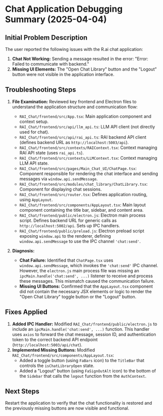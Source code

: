 # Chat Application Debugging Summary (2025-04-04)

## Initial Problem Description

The user reported the following issues with the R.ai chat application:

1.  **Chat Not Working:** Sending a message resulted in the error: "Error: Failed to communicate with backend."
2.  **Missing UI Elements:** The "Open Chat Library" button and the "Logout" button were not visible in the application interface.

## Troubleshooting Steps

1.  **File Examination:** Reviewed key frontend and Electron files to understand the application structure and communication flow:
    *   `RAI_Chat/frontend/src/App.tsx`: Main application component and context setup.
    *   `RAI_Chat/frontend/src/api/llm_api.ts`: LLM API client (not directly used for chat).
    *   `RAI_Chat/frontend/src/api/rai_api.ts`: RAI backend API client (defines backend URL as `http://localhost:5003/api`).
    *   `RAI_Chat/frontend/src/contexts/RAIContext.tsx`: Context managing RAI API state (uses `rai_api.ts`).
    *   `RAI_Chat/frontend/src/contexts/LLMContext.tsx`: Context managing LLM API state.
    *   `RAI_Chat/frontend/src/pages/Main_Chat_UI/ChatPage.tsx`: Component responsible for rendering the chat interface and sending messages via `window.api.sendMessage`.
    *   `RAI_Chat/frontend/src/modules/chat_library/ChatLibrary.tsx`: Component for displaying chat sessions.
    *   `RAI_Chat/frontend/src/router.tsx`: Defines application routing, using `AppLayout`.
    *   `RAI_Chat/frontend/src/components/AppLayout.tsx`: Main layout component containing the title bar, sidebar, and content area.
    *   `RAI_Chat/frontend/public/electron.js`: Electron main process script. Defines backend URL for generic calls as `http://localhost:5002/api`. Sets up IPC handlers.
    *   `RAI_Chat/frontend/public/preload.js`: Electron preload script exposing `window.api` to the renderer, defining `window.api.sendMessage` to use the IPC channel `'chat:send'`.

2.  **Diagnosis:**
    *   **Chat Failure:** Identified that `ChatPage.tsx` uses `window.api.sendMessage`, which invokes the `'chat:send'` IPC channel. However, the `electron.js` main process file was missing an `ipcMain.handle('chat:send', ...)` listener to receive and process these messages. This mismatch caused the communication failure.
    *   **Missing UI Buttons:** Confirmed that the `AppLayout.tsx` component did not contain the necessary JSX elements or logic to render the "Open Chat Library" toggle button or the "Logout" button.

## Fixes Applied

1.  **Added IPC Handler:** Modified `RAI_Chat/frontend/public/electron.js` to include an `ipcMain.handle('chat:send', ...)` function. This handler uses `axios` to forward the chat message, session ID, and authentication token to the correct backend API endpoint (`http://localhost:5003/api/chat`).
2.  **Implemented Missing Buttons:** Modified `RAI_Chat/frontend/src/components/AppLayout.tsx`:
    *   Added a toggle button (using `FaBars` icon) to the `TitleBar` that controls the `isChatLibraryOpen` state.
    *   Added a "Logout" button (using `FaSignOutAlt` icon) to the bottom of the `Sidebar` that calls the `logout` function from the `AuthContext`.

## Next Steps

Restart the application to verify that the chat functionality is restored and the previously missing buttons are now visible and functional.